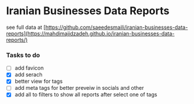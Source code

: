 # Iranian Businesses Data Reports

see full data at [https://github.com/saeedesmaili/iranian-businesses-data-reports](https://mahdimajidzadeh.github.io/iranian-businesses-data-reports/)


### Tasks to do
- [ ] add favicon
- [x] add serach
- [x] better view for tags
- [ ] add meta tags for better preveiw in socials and other
- [x] add all to filters to show all reports after select one of tags 
